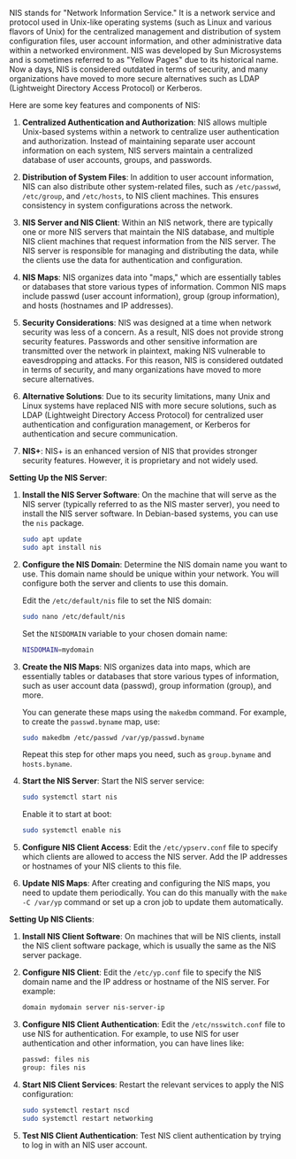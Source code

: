 NIS stands for "Network Information Service." It is a network service and protocol used in Unix-like operating systems (such as Linux and various flavors of Unix) for the centralized management and distribution of system configuration files, user account information, and other administrative data within a networked environment. NIS was developed by Sun Microsystems and is sometimes referred to as "Yellow Pages" due to its historical name. Now a days, NIS is considered outdated in terms of security, and many organizations have moved to more secure alternatives such as LDAP (Lightweight Directory Access Protocol) or Kerberos.

Here are some key features and components of NIS:

1. **Centralized Authentication and Authorization**: NIS allows multiple Unix-based systems within a network to centralize user authentication and authorization. Instead of maintaining separate user account information on each system, NIS servers maintain a centralized database of user accounts, groups, and passwords.

2. **Distribution of System Files**: In addition to user account information, NIS can also distribute other system-related files, such as `/etc/passwd`, `/etc/group`, and `/etc/hosts`, to NIS client machines. This ensures consistency in system configurations across the network.

3. **NIS Server and NIS Client**: Within an NIS network, there are typically one or more NIS servers that maintain the NIS database, and multiple NIS client machines that request information from the NIS server. The NIS server is responsible for managing and distributing the data, while the clients use the data for authentication and configuration.

4. **NIS Maps**: NIS organizes data into "maps," which are essentially tables or databases that store various types of information. Common NIS maps include passwd (user account information), group (group information), and hosts (hostnames and IP addresses).

5. **Security Considerations**: NIS was designed at a time when network security was less of a concern. As a result, NIS does not provide strong security features. Passwords and other sensitive information are transmitted over the network in plaintext, making NIS vulnerable to eavesdropping and attacks. For this reason, NIS is considered outdated in terms of security, and many organizations have moved to more secure alternatives.

6. **Alternative Solutions**: Due to its security limitations, many Unix and Linux systems have replaced NIS with more secure solutions, such as LDAP (Lightweight Directory Access Protocol) for centralized user authentication and configuration management, or Kerberos for authentication and secure communication.

7. **NIS+**: NIS+ is an enhanced version of NIS that provides stronger security features. However, it is proprietary and not widely used.


**Setting Up the NIS Server**:

1. **Install the NIS Server Software**:
   On the machine that will serve as the NIS server (typically referred to as the NIS master server), you need to install the NIS server software. In Debian-based systems, you can use the `nis` package.

   ```bash
   sudo apt update
   sudo apt install nis
   ```

2. **Configure the NIS Domain**:
   Determine the NIS domain name you want to use. This domain name should be unique within your network. You will configure both the server and clients to use this domain.

   Edit the `/etc/default/nis` file to set the NIS domain:

   ```bash
   sudo nano /etc/default/nis
   ```

   Set the `NISDOMAIN` variable to your chosen domain name:

   ```bash
   NISDOMAIN=mydomain
   ```

3. **Create the NIS Maps**:
   NIS organizes data into maps, which are essentially tables or databases that store various types of information, such as user account data (passwd), group information (group), and more.

   You can generate these maps using the `makedbm` command. For example, to create the `passwd.byname` map, use:

   ```bash
   sudo makedbm /etc/passwd /var/yp/passwd.byname
   ```

   Repeat this step for other maps you need, such as `group.byname` and `hosts.byname`.

4. **Start the NIS Server**:
   Start the NIS server service:

   ```bash
   sudo systemctl start nis
   ```

   Enable it to start at boot:

   ```bash
   sudo systemctl enable nis
   ```

5. **Configure NIS Client Access**:
   Edit the `/etc/ypserv.conf` file to specify which clients are allowed to access the NIS server. Add the IP addresses or hostnames of your NIS clients to this file.

6. **Update NIS Maps**:
   After creating and configuring the NIS maps, you need to update them periodically. You can do this manually with the `make -C /var/yp` command or set up a cron job to update them automatically.

**Setting Up NIS Clients**:

1. **Install NIS Client Software**:
   On machines that will be NIS clients, install the NIS client software package, which is usually the same as the NIS server package.

2. **Configure NIS Client**:
   Edit the `/etc/yp.conf` file to specify the NIS domain name and the IP address or hostname of the NIS server. For example:

   ```bash
   domain mydomain server nis-server-ip
   ```

3. **Configure NIS Client Authentication**:
   Edit the `/etc/nsswitch.conf` file to use NIS for authentication. For example, to use NIS for user authentication and other information, you can have lines like:

   ```bash
   passwd: files nis
   group: files nis
   ```

4. **Start NIS Client Services**:
   Restart the relevant services to apply the NIS configuration:

   ```bash
   sudo systemctl restart nscd
   sudo systemctl restart networking
   ```

5. **Test NIS Client Authentication**:
   Test NIS client authentication by trying to log in with an NIS user account.


